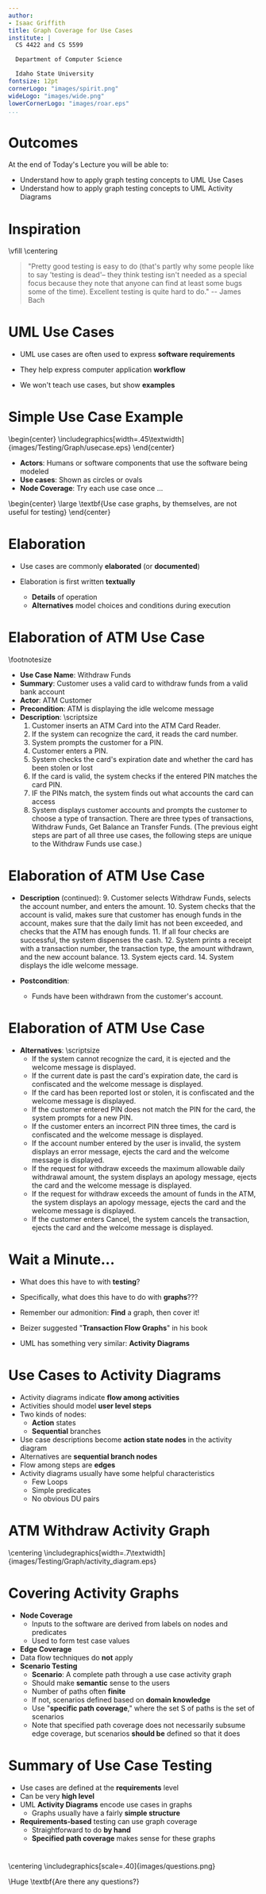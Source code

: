 ```yaml
---
author:
- Isaac Griffith
title: Graph Coverage for Use Cases
institute: |
  CS 4422 and CS 5599

  Department of Computer Science

  Idaho State University
fontsize: 12pt
cornerLogo: "images/spirit.png"
wideLogo: "images/wide.png"
lowerCornerLogo: "images/roar.eps"
...
```


# Outcomes

At the end of Today's Lecture you will be able to:

* Understand how to apply graph testing concepts to UML Use Cases
* Understand how to apply graph testing concepts to UML Activity Diagrams

# Inspiration

\vfill
\centering
> "Pretty good testing is easy to do (that's partly why some people like to say 'testing is dead'– they think testing isn't needed as a special focus because they note that anyone can find at least some bugs some of the time). Excellent testing is quite hard to do." -- James Bach


# UML Use Cases

* UML use cases are often used to express **software requirements**

* They help express computer application **workflow**

* We won't teach use cases, but show **examples**

# Simple Use Case Example

\begin{center}
\includegraphics[width=.45\textwidth]{images/Testing/Graph/usecase.eps}
\end{center}

* **Actors**: Humans or software components that use the software being modeled
* **Use cases**: Shown as circles or ovals
* **Node Coverage**: Try each use case once ...

\begin{center}
\large \textbf{Use case graphs, by themselves, are not useful for testing}
\end{center}

# Elaboration

* Use cases are commonly **elaborated** (or **documented**)

* Elaboration is first written **textually**
  - **Details** of operation
  * **Alternatives** model choices and conditions during execution

# Elaboration of ATM Use Case

\footnotesize
* **Use Case Name**: Withdraw Funds
* **Summary**: Customer uses a valid card to withdraw funds from a valid bank account
* **Actor**: ATM Customer
* **Precondition**: ATM is displaying the idle welcome message
* **Description**:
\scriptsize
  1. Customer inserts an ATM Card into the ATM Card Reader.
  2. If the system can recognize the card, it reads the card number.
  3. System prompts the customer for a PIN.
  4. Customer enters a PIN.
  5. System checks the card's expiration date and whether the card has been stolen or lost
  6. If the card is valid, the system checks if the entered PIN matches the card PIN.
  7. IF the PINs match, the system finds out what accounts the card can access
  8. System displays customer accounts and prompts the customer to choose a type of transaction. There are three types of transactions, Withdraw Funds, Get Balance an Transfer Funds. (The previous eight steps are part of all three use cases, the following steps are unique to the Withdraw Funds use case.)

# Elaboration of ATM Use Case

* **Description** (continued):
  9. Customer selects Withdraw Funds, selects the account number, and enters the amount.
  10. System checks that the account is valid, makes sure that customer has enough funds in the account, makes sure that the daily limit has not been exceeded, and checks that the ATM has enough funds.
  11. If all four checks are successful, the system dispenses the cash.
  12. System prints a receipt with a transaction number, the transaction type, the amount withdrawn, and the new account balance.
  13. System ejects card.
  14. System displays the idle welcome message.

* **Postcondition**:
  - Funds have been withdrawn from the customer's account.

# Elaboration of ATM Use Case

* **Alternatives**:
  \scriptsize
  - If the system cannot recognize the card, it is ejected and the welcome message is displayed.
  - If the current date is past the card's expiration date, the card is confiscated and the welcome message is displayed.
  - If the card has been reported lost or stolen, it is confiscated and the welcome message is displayed.
  - If the customer entered PIN does not match the PIN for the card, the system prompts for a new PIN.
  - If the customer enters an incorrect PIN three times, the card is confiscated and the welcome message is displayed.
  - If the account number entered by the user is invalid, the system displays an error message, ejects the card and the welcome message is displayed.
  - If the request for withdraw exceeds the maximum allowable daily withdrawal amount, the system displays an apology message, ejects the card and the welcome message is displayed.
  - If the request for withdraw exceeds the amount of funds in the ATM, the system displays an apology message, ejects the card and the welcome message is displayed.
  - If the customer enters Cancel, the system cancels the transaction, ejects the card and the welcome message is displayed.

# Wait a Minute...

* What does this have to with **testing**?

* Specifically, what does this have to do with **graphs**???

* Remember our admonition: **Find** a graph, then cover it!

* Beizer suggested "**Transaction Flow Graphs**" in his book

* UML has something very similar: **Activity Diagrams**

# Use Cases to Activity Diagrams

* Activity diagrams indicate **flow among activities**
* Activities should model **user level steps**
* Two kinds of nodes:
  - **Action** states
  - **Sequential** branches
* Use case descriptions become **action state nodes** in the activity diagram
* Alternatives are **sequential branch nodes**
* Flow among steps are **edges**
* Activity diagrams usually have some helpful characteristics
  - Few Loops
  - Simple predicates
  - No obvious DU pairs

# ATM Withdraw Activity Graph

\centering
\includegraphics[width=.7\textwidth]{images/Testing/Graph/activity_diagram.eps}

# Covering Activity Graphs

* **Node Coverage**
  - Inputs to the software are derived from labels on nodes and predicates
  - Used to form test case values
* **Edge Coverage**
* Data flow techniques do **not** apply
* **Scenario Testing**
  - **Scenario**: A complete path through a use case activity graph
  - Should make **semantic** sense to the users
  - Number of paths often **finite**
  - If not, scenarios defined based on **domain knowledge**
  - Use "**specific path coverage**," where the set S of paths is the set of scenarios
  - Note that specified path coverage does not necessarily subsume edge coverage, but scenarios **should be** defined so that it does

# Summary of Use Case Testing

* Use cases are defined at the **requirements** level
* Can be very **high level**
* UML **Activity Diagrams** encode use cases in graphs
  - Graphs usually have a fairly **simple structure**
* **Requirements-based** testing can use graph coverage
  - Straightforward to do **by hand**
  - **Specified path coverage** makes sense for these graphs

#

\centering
\includegraphics[scale=.40]{images/questions.png}

\Huge \textbf{Are there any questions?}
